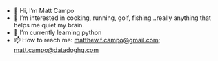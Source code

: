 - 👋 Hi, I’m Matt Campo
- 👀 I’m interested in cooking, running, golf, fishing...really anything that helps me quiet my brain.
- 🌱 I’m currently learning python
- 📫 How to reach me: matthew.f.campo@gmail.com; matt.campo@datadoghq.com

<!---
mcampo-dd/mcampo-dd is a ✨ special ✨ repository because its `README.md` (this file) appears on your GitHub profile.
You can click the Preview link to take a look at your changes.
--->
